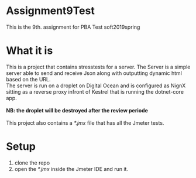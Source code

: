 # Assignment9Test
This is the 9th. assignment for PBA Test soft2019spring

# What it is
This is a project that contains stresstests for a server. The Server is a simple server able to send and receive Json along with outputting dynamic html based on the URL.<br>
The server is run on a droplet on Digital Ocean and is configured as NignX sitting as a reverse proxy infront of Kestrel that is running the dotnet-core app.<br>
<br>
<b>NB: the droplet will be destroyed after the review periode</b></br>
<br>
This project also contains a *\*.jmx* file that has all the Jmeter tests.

# Setup
1) clone the repo
2) open the *\*.jmx* inside the Jmeter IDE and run it.



